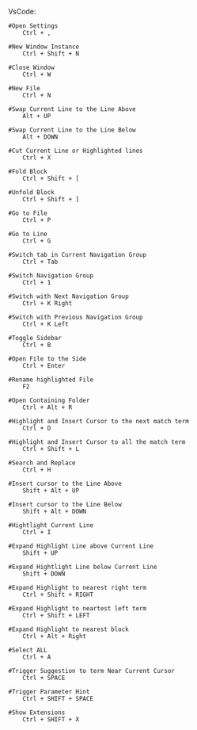 VsCode:

    #Open Settings
        Ctrl + ,
    
    #New Window Instance
        Ctrl + Shift + N

    #Close Window
        Ctrl + W

    #New File
        Ctrl + N

    #Swap Current Line to the Line Above
        Alt + UP
    
    #Swap Current Line to the Line Below
        Alt + DOWN

    #Cut Current Line or Highlighted lines
        Ctrl + X

    #Fold Block
        Ctrl + Shift + [
        
    #Unfold Block
        Ctrl + Shift + ]

    #Go to File
        Ctrl + P

    #Go to Line
        Ctrl + G

    #Switch tab in Current Navigation Group
        Ctrl + Tab
    
    #Switch Navigation Group
        Ctrl + 1

    #Switch with Next Navigation Group
        Ctrl + K Right

    #Switch with Previous Navigation Group
        Ctrl + K Left

    #Toggle Sidebar
        Ctrl + B

    #Open File to the Side
        Ctrl + Enter

    #Rename highlighted File
        F2

    #Open Containing Folder
        Ctrl + Alt + R

    #Highlight and Insert Cursor to the next match term
        Ctrl + D

    #Highlight and Insert Cursor to all the match term
        Ctrl + Shift + L

    #Search and Replace
        Ctrl + H

    #Insert cursor to the Line Above
        Shift + Alt + UP

    #Insert cursor to the Line Below
        Shift + Alt + DOWN

    #Hightlight Current Line
        Ctrl + I

    #Expand Highlight Line above Current Line
        Shift + UP

    #Expand Hightlight Line below Current Line
        Shift + DOWN

    #Expand Highlight to nearest right term
        Ctrl + Shift + RIGHT

    #Expand Highlight to neartest left term
        Ctrl + Shift + LEFT

    #Expand Highlight to nearest block
        Ctrl + Alt + Right

    #Select ALL
        Ctrl + A

    #Trigger Suggestion to term Near Current Cursor
        Ctrl + SPACE

    #Trigger Parameter Hint
        Ctrl + SHIFT + SPACE
 
    #Show Extensions
        Ctrl + SHIFT + X
